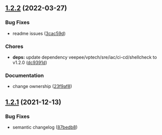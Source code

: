## [1.2.2](https://git.vptech.eu/veepee/vptech/container-images/alpine/compare/1.2.1...1.2.2) (2022-03-27)


### Bug Fixes

* readme issues ([3cac59d](https://git.vptech.eu/veepee/vptech/container-images/alpine/commit/3cac59d036ca68418c96d2b191f5c8c414853297))


### Chores

* **deps:** update dependency veepee/vptech/sre/iac/ci-cd/shellcheck to v1.2.0 ([dc9391d](https://git.vptech.eu/veepee/vptech/container-images/alpine/commit/dc9391d0ced03533aa5f98680958107d332d2fde))


### Documentation

* change ownership ([23f9af8](https://git.vptech.eu/veepee/vptech/container-images/alpine/commit/23f9af8be46492a76106457c944236ec98342b11))

## [1.2.1](https://git.vptech.eu/veepee/vptech/sre/iac/docker-images/alpine/compare/1.2.0...1.2.1) (2021-12-13)


### Bug Fixes

* semantic changelog ([87bedb8](https://git.vptech.eu/veepee/vptech/sre/iac/docker-images/alpine/commit/87bedb8cb3e3ee3125067df6b0c766f1d6823916))
